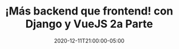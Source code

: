 ---
# Documentation: https://sourcethemes.com/academic/docs/managing-content/

title: "¡Más backend que frontend! con Django y VueJS 2a Parte"
event: "¡Más backend que frontend! con Django y VueJS 2a Parte"
event_url: https://www.facebook.com/gnulinuxlatino/
location: https://www.facebook.com/gnulinuxlatino/
address:
  street:
  city:
  region:
  postcode:
  country:
summary: "Andrés Vargas @zodman estará nuevamente con nosotros para continuar con la platica de la semana pasada y aprenderemos a utilizar VueJS."

# Talk start and end times.
#   End time can optionally be hidden by prefixing the line with `#`.
date: 2020-12-11T21:00:00-05:00
date_end: 2020-11-04T23:00:00-05:00
all_day: false

# Schedule page publish date (NOT talk date).
publishDate: 2020-12-09T21:08:39-05:00

authors: []
tags: [Django, VueJS, FrontEnd, Backend]

# Is this a featured talk? (true/false)
featured: false

# Featured image
# To use, add an image named `featured.jpg/png` to your page's folder.
# Focal points: Smart, Center, TopLeft, Top, TopRight, Left, Right, BottomLeft, Bottom, BottomRight.
image:
  caption: ""
  focal_point: ""
  preview_only: false

# Custom links (optional).
#   Uncomment and edit lines below to show custom links.
links:
- name: Follow
  url: https://twitter.com/zodman
  icon_pack: fab
  icon: twitter

# Optional filename of your slides within your talk's folder or a URL.
url_slides:

url_code:
url_pdf:
url_video:

# Markdown Slides (optional).
#   Associate this talk with Markdown slides.
#   Simply enter your slide deck's filename without extension.
#   E.g. `slides = "example-slides"` references `content/slides/example-slides.md`.
#   Otherwise, set `slides = ""`.
slides: ""

# Projects (optional).
#   Associate this post with one or more of your projects.
#   Simply enter your project's folder or file name without extension.
#   E.g. `projects = ["internal-project"]` references `content/project/deep-learning/index.md`.
#   Otherwise, set `projects = []`.
projects: ["2da-temporada-meetups"]
---